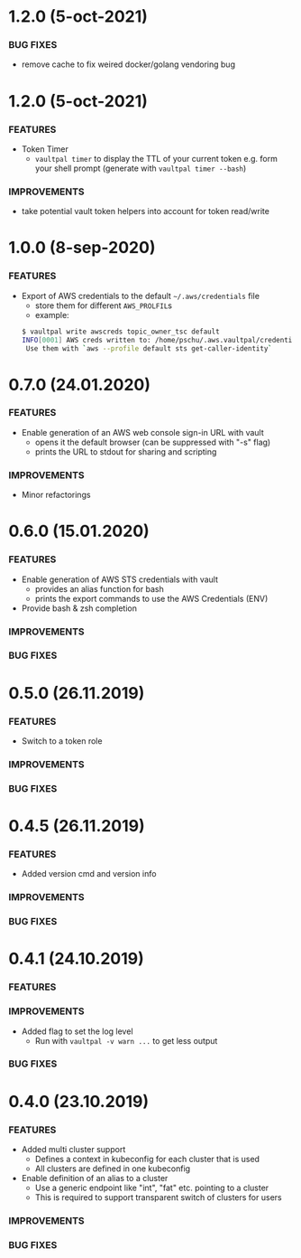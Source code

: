 # 1.2.0 (5-oct-2021)
### BUG FIXES
- remove cache to fix weired docker/golang vendoring bug


# 1.2.0 (5-oct-2021)
### FEATURES
- Token Timer
  - `vaultpal timer` to display the TTL of your current token e.g. form your shell prompt (generate with `vaultpal timer --bash`)

### IMPROVEMENTS
- take potential vault token helpers into account for token read/write

# 1.0.0 (8-sep-2020)
### FEATURES
- Export of AWS credentials to the default `~/.aws/credentials` file
  - store them for different `AWS_PROLFIL`s
  - example:
  ```bash
  $ vaultpal write awscreds topic_owner_tsc default
  INFO[0001] AWS creds written to: /home/pschu/.aws.vaultpal/credentials
   Use them with `aws --profile default sts get-caller-identity`
  ```


# 0.7.0 (24.01.2020)
### FEATURES
- Enable generation of an AWS web console sign-in URL with vault
  - opens it the default browser (can be suppressed with "-s" flag)
  - prints the URL to stdout for sharing and scripting

### IMPROVEMENTS
- Minor refactorings 

# 0.6.0 (15.01.2020)
### FEATURES
- Enable generation of AWS STS credentials with vault
  - provides an alias function for bash
  - prints the export commands to use the AWS Credentials (ENV)
- Provide bash & zsh completion
### IMPROVEMENTS
### BUG FIXES

# 0.5.0 (26.11.2019)
### FEATURES
- Switch to a token role
### IMPROVEMENTS
### BUG FIXES

# 0.4.5 (26.11.2019)
### FEATURES
- Added version cmd and version info
### IMPROVEMENTS
### BUG FIXES

# 0.4.1 (24.10.2019)
### FEATURES
### IMPROVEMENTS
- Added flag to set the log level
    - Run with `vaultpal -v warn ...` to get less output
### BUG FIXES

# 0.4.0 (23.10.2019)
### FEATURES
- Added multi cluster support
  - Defines a context in kubeconfig for each cluster that is used
  - All clusters are defined in one kubeconfig
- Enable definition of an alias to a cluster
  - Use a generic endpoint like "int", "fat" etc. pointing to a cluster
  - This is required to support transparent switch of clusters for users
### IMPROVEMENTS
### BUG FIXES

